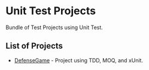 # Unit Test Projects

Bundle of Test Projects using Unit Test.

## List of Projects

* [DefenseGame](https://github.com/gironmolina/unitTest/tree/master/DefenseGame) - Project using TDD, MOQ, and xUnit.
